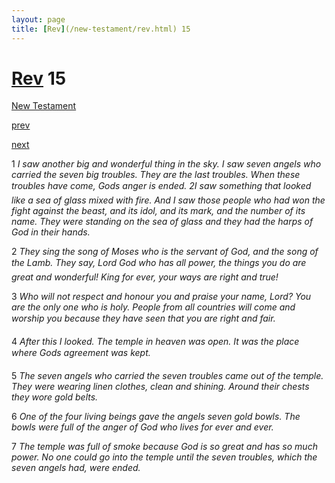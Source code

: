 ```yaml
---
layout: page
title: [Rev](/new-testament/rev.html) 15
---
```


# [Rev](/new-testament/rev.html) 15

[New Testament](/new-testament.html)


[prev](/new-testament/rev/rev-14.html)


[next](/new-testament/rev/rev-16.html)

1 _I saw another big and wonderful thing in the sky. I saw seven angels who carried the seven big troubles. They are the last troubles. When these troubles have come, Gods anger is ended. 2I saw something that looked like a sea of glass mixed with fire. And I saw those people who had won the fight against the beast, and its idol, and its mark, and the number of its name. They were standing on the sea of glass and they had the harps of God in their hands._

2 _They sing the song of Moses who is the servant of God, and the song of the Lamb. They say, Lord God who has all power, the things you do are great and wonderful! King for ever, your ways are right and true!_

3 _Who will not respect and honour you and praise your name, Lord? You are the only one who is holy. People from all countries will come and worship you because they have seen that you are right and fair._

4 _After this I looked. The temple in heaven was open. It was the place where Gods agreement was kept._

5 _The seven angels who carried the seven troubles came out of the temple. They were wearing linen clothes, clean and shining. Around their chests they wore gold belts._

6 _One of the four living beings gave the angels seven gold bowls. The bowls were full of the anger of God who lives for ever and ever._

7 _The temple was full of smoke because God is so great and has so much power. No one could go into the temple until the seven troubles, which the seven angels had, were ended._


